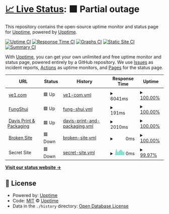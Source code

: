 # [📈 Live Status](https://demo.upptime.js.org): <!--live status--> **🟧 Partial outage**

This repository contains the open-source uptime monitor and status page for [Upptime](https://upptime.js.org), powered by [Upptime](https://github.com/upptime/upptime).

[![Uptime CI](https://github.com/koj-co/upptime/workflows/Uptime%20CI/badge.svg)](https://github.com/koj-co/upptime/actions?query=workflow%3A%22Uptime+CI%22)
[![Response Time CI](https://github.com/koj-co/upptime/workflows/Response%20Time%20CI/badge.svg)](https://github.com/koj-co/upptime/actions?query=workflow%3A%22Response+Time+CI%22)
[![Graphs CI](https://github.com/koj-co/upptime/workflows/Graphs%20CI/badge.svg)](https://github.com/koj-co/upptime/actions?query=workflow%3A%22Graphs+CI%22)
[![Static Site CI](https://github.com/koj-co/upptime/workflows/Static%20Site%20CI/badge.svg)](https://github.com/koj-co/upptime/actions?query=workflow%3A%22Static+Site+CI%22)
[![Summary CI](https://github.com/koj-co/upptime/workflows/Summary%20CI/badge.svg)](https://github.com/koj-co/upptime/actions?query=workflow%3A%22Summary+CI%22)

With [Upptime](https://upptime.js.org), you can get your own unlimited and free uptime monitor and status page, powered entirely by a GitHub repository. We use [Issues](https://github.com/upptime/upptime/issues) as incident reports, [Actions](https://github.com/upptime/upptime/actions) as uptime monitors, and [Pages](https://demo.upptime.js.org) for the status page.

<!--start: status pages-->
<!-- This summary is generated by Upptime (https://github.com/upptime/upptime) -->
<!-- Do not edit this manually, your changes will be overwritten -->
<!-- prettier-ignore -->
| URL | Status | History | Response Time | Uptime |
| --- | ------ | ------- | ------------- | ------ |
| <img alt="" src="https://favicons.githubusercontent.com/www.ve1.com" height="13"> [ve1.com](https://www.ve1.com) | 🟩 Up | [ve1-com.yml](https://github.com/mewmix/serverstats/commits/master/history/ve1-com.yml) | <details><summary><img alt="Response time graph" src="./graphs/ve1-com/response-time-week.png" height="20"> 6041ms</summary><br><a href="https://https://mewmix.github.io/serverstats//history/ve1-com"><img alt="Response time 6041" src="https://img.shields.io/endpoint?url=https%3A%2F%2Fraw.githubusercontent.com%2Fmewmix%2Fserverstats%2Fmaster%2Fapi%2Fve1-com%2Fresponse-time.json"></a><br><a href="https://https://mewmix.github.io/serverstats//history/ve1-com"><img alt="24-hour response time 6041" src="https://img.shields.io/endpoint?url=https%3A%2F%2Fraw.githubusercontent.com%2Fmewmix%2Fserverstats%2Fmaster%2Fapi%2Fve1-com%2Fresponse-time-day.json"></a><br><a href="https://https://mewmix.github.io/serverstats//history/ve1-com"><img alt="7-day response time 6041" src="https://img.shields.io/endpoint?url=https%3A%2F%2Fraw.githubusercontent.com%2Fmewmix%2Fserverstats%2Fmaster%2Fapi%2Fve1-com%2Fresponse-time-week.json"></a><br><a href="https://https://mewmix.github.io/serverstats//history/ve1-com"><img alt="30-day response time 6041" src="https://img.shields.io/endpoint?url=https%3A%2F%2Fraw.githubusercontent.com%2Fmewmix%2Fserverstats%2Fmaster%2Fapi%2Fve1-com%2Fresponse-time-month.json"></a><br><a href="https://https://mewmix.github.io/serverstats//history/ve1-com"><img alt="1-year response time 6041" src="https://img.shields.io/endpoint?url=https%3A%2F%2Fraw.githubusercontent.com%2Fmewmix%2Fserverstats%2Fmaster%2Fapi%2Fve1-com%2Fresponse-time-year.json"></a></details> | <details><summary><a href="https://https://mewmix.github.io/serverstats//history/ve1-com">100.00%</a></summary><a href="https://https://mewmix.github.io/serverstats//history/ve1-com"><img alt="All-time uptime 100.00%" src="https://img.shields.io/endpoint?url=https%3A%2F%2Fraw.githubusercontent.com%2Fmewmix%2Fserverstats%2Fmaster%2Fapi%2Fve1-com%2Fuptime.json"></a><br><a href="https://https://mewmix.github.io/serverstats//history/ve1-com"><img alt="24-hour uptime 100.00%" src="https://img.shields.io/endpoint?url=https%3A%2F%2Fraw.githubusercontent.com%2Fmewmix%2Fserverstats%2Fmaster%2Fapi%2Fve1-com%2Fuptime-day.json"></a><br><a href="https://https://mewmix.github.io/serverstats//history/ve1-com"><img alt="7-day uptime 100.00%" src="https://img.shields.io/endpoint?url=https%3A%2F%2Fraw.githubusercontent.com%2Fmewmix%2Fserverstats%2Fmaster%2Fapi%2Fve1-com%2Fuptime-week.json"></a><br><a href="https://https://mewmix.github.io/serverstats//history/ve1-com"><img alt="30-day uptime 100.00%" src="https://img.shields.io/endpoint?url=https%3A%2F%2Fraw.githubusercontent.com%2Fmewmix%2Fserverstats%2Fmaster%2Fapi%2Fve1-com%2Fuptime-month.json"></a><br><a href="https://https://mewmix.github.io/serverstats//history/ve1-com"><img alt="1-year uptime 100.00%" src="https://img.shields.io/endpoint?url=https%3A%2F%2Fraw.githubusercontent.com%2Fmewmix%2Fserverstats%2Fmaster%2Fapi%2Fve1-com%2Fuptime-year.json"></a></details>
| <img alt="" src="https://favicons.githubusercontent.com/www.fungshui.us" height="13"> [FungShui](https://www.fungshui.us/) | 🟩 Up | [fung-shui.yml](https://github.com/mewmix/serverstats/commits/master/history/fung-shui.yml) | <details><summary><img alt="Response time graph" src="./graphs/fung-shui/response-time-week.png" height="20"> 191ms</summary><br><a href="https://https://mewmix.github.io/serverstats//history/fung-shui"><img alt="Response time 191" src="https://img.shields.io/endpoint?url=https%3A%2F%2Fraw.githubusercontent.com%2Fmewmix%2Fserverstats%2Fmaster%2Fapi%2Ffung-shui%2Fresponse-time.json"></a><br><a href="https://https://mewmix.github.io/serverstats//history/fung-shui"><img alt="24-hour response time 191" src="https://img.shields.io/endpoint?url=https%3A%2F%2Fraw.githubusercontent.com%2Fmewmix%2Fserverstats%2Fmaster%2Fapi%2Ffung-shui%2Fresponse-time-day.json"></a><br><a href="https://https://mewmix.github.io/serverstats//history/fung-shui"><img alt="7-day response time 191" src="https://img.shields.io/endpoint?url=https%3A%2F%2Fraw.githubusercontent.com%2Fmewmix%2Fserverstats%2Fmaster%2Fapi%2Ffung-shui%2Fresponse-time-week.json"></a><br><a href="https://https://mewmix.github.io/serverstats//history/fung-shui"><img alt="30-day response time 191" src="https://img.shields.io/endpoint?url=https%3A%2F%2Fraw.githubusercontent.com%2Fmewmix%2Fserverstats%2Fmaster%2Fapi%2Ffung-shui%2Fresponse-time-month.json"></a><br><a href="https://https://mewmix.github.io/serverstats//history/fung-shui"><img alt="1-year response time 191" src="https://img.shields.io/endpoint?url=https%3A%2F%2Fraw.githubusercontent.com%2Fmewmix%2Fserverstats%2Fmaster%2Fapi%2Ffung-shui%2Fresponse-time-year.json"></a></details> | <details><summary><a href="https://https://mewmix.github.io/serverstats//history/fung-shui">100.00%</a></summary><a href="https://https://mewmix.github.io/serverstats//history/fung-shui"><img alt="All-time uptime 100.00%" src="https://img.shields.io/endpoint?url=https%3A%2F%2Fraw.githubusercontent.com%2Fmewmix%2Fserverstats%2Fmaster%2Fapi%2Ffung-shui%2Fuptime.json"></a><br><a href="https://https://mewmix.github.io/serverstats//history/fung-shui"><img alt="24-hour uptime 100.00%" src="https://img.shields.io/endpoint?url=https%3A%2F%2Fraw.githubusercontent.com%2Fmewmix%2Fserverstats%2Fmaster%2Fapi%2Ffung-shui%2Fuptime-day.json"></a><br><a href="https://https://mewmix.github.io/serverstats//history/fung-shui"><img alt="7-day uptime 100.00%" src="https://img.shields.io/endpoint?url=https%3A%2F%2Fraw.githubusercontent.com%2Fmewmix%2Fserverstats%2Fmaster%2Fapi%2Ffung-shui%2Fuptime-week.json"></a><br><a href="https://https://mewmix.github.io/serverstats//history/fung-shui"><img alt="30-day uptime 100.00%" src="https://img.shields.io/endpoint?url=https%3A%2F%2Fraw.githubusercontent.com%2Fmewmix%2Fserverstats%2Fmaster%2Fapi%2Ffung-shui%2Fuptime-month.json"></a><br><a href="https://https://mewmix.github.io/serverstats//history/fung-shui"><img alt="1-year uptime 100.00%" src="https://img.shields.io/endpoint?url=https%3A%2F%2Fraw.githubusercontent.com%2Fmewmix%2Fserverstats%2Fmaster%2Fapi%2Ffung-shui%2Fuptime-year.json"></a></details>
| <img alt="" src="https://favicons.githubusercontent.com/store.davisprintandpack.com" height="13"> [Davis Print & Packaging](https://store.davisprintandpack.com) | 🟩 Up | [davis-print-and-packaging.yml](https://github.com/mewmix/serverstats/commits/master/history/davis-print-and-packaging.yml) | <details><summary><img alt="Response time graph" src="./graphs/davis-print-and-packaging/response-time-week.png" height="20"> 2010ms</summary><br><a href="https://https://mewmix.github.io/serverstats//history/davis-print-and-packaging"><img alt="Response time 2010" src="https://img.shields.io/endpoint?url=https%3A%2F%2Fraw.githubusercontent.com%2Fmewmix%2Fserverstats%2Fmaster%2Fapi%2Fdavis-print-and-packaging%2Fresponse-time.json"></a><br><a href="https://https://mewmix.github.io/serverstats//history/davis-print-and-packaging"><img alt="24-hour response time 2010" src="https://img.shields.io/endpoint?url=https%3A%2F%2Fraw.githubusercontent.com%2Fmewmix%2Fserverstats%2Fmaster%2Fapi%2Fdavis-print-and-packaging%2Fresponse-time-day.json"></a><br><a href="https://https://mewmix.github.io/serverstats//history/davis-print-and-packaging"><img alt="7-day response time 2010" src="https://img.shields.io/endpoint?url=https%3A%2F%2Fraw.githubusercontent.com%2Fmewmix%2Fserverstats%2Fmaster%2Fapi%2Fdavis-print-and-packaging%2Fresponse-time-week.json"></a><br><a href="https://https://mewmix.github.io/serverstats//history/davis-print-and-packaging"><img alt="30-day response time 2010" src="https://img.shields.io/endpoint?url=https%3A%2F%2Fraw.githubusercontent.com%2Fmewmix%2Fserverstats%2Fmaster%2Fapi%2Fdavis-print-and-packaging%2Fresponse-time-month.json"></a><br><a href="https://https://mewmix.github.io/serverstats//history/davis-print-and-packaging"><img alt="1-year response time 2010" src="https://img.shields.io/endpoint?url=https%3A%2F%2Fraw.githubusercontent.com%2Fmewmix%2Fserverstats%2Fmaster%2Fapi%2Fdavis-print-and-packaging%2Fresponse-time-year.json"></a></details> | <details><summary><a href="https://https://mewmix.github.io/serverstats//history/davis-print-and-packaging">100.00%</a></summary><a href="https://https://mewmix.github.io/serverstats//history/davis-print-and-packaging"><img alt="All-time uptime 100.00%" src="https://img.shields.io/endpoint?url=https%3A%2F%2Fraw.githubusercontent.com%2Fmewmix%2Fserverstats%2Fmaster%2Fapi%2Fdavis-print-and-packaging%2Fuptime.json"></a><br><a href="https://https://mewmix.github.io/serverstats//history/davis-print-and-packaging"><img alt="24-hour uptime 100.00%" src="https://img.shields.io/endpoint?url=https%3A%2F%2Fraw.githubusercontent.com%2Fmewmix%2Fserverstats%2Fmaster%2Fapi%2Fdavis-print-and-packaging%2Fuptime-day.json"></a><br><a href="https://https://mewmix.github.io/serverstats//history/davis-print-and-packaging"><img alt="7-day uptime 100.00%" src="https://img.shields.io/endpoint?url=https%3A%2F%2Fraw.githubusercontent.com%2Fmewmix%2Fserverstats%2Fmaster%2Fapi%2Fdavis-print-and-packaging%2Fuptime-week.json"></a><br><a href="https://https://mewmix.github.io/serverstats//history/davis-print-and-packaging"><img alt="30-day uptime 100.00%" src="https://img.shields.io/endpoint?url=https%3A%2F%2Fraw.githubusercontent.com%2Fmewmix%2Fserverstats%2Fmaster%2Fapi%2Fdavis-print-and-packaging%2Fuptime-month.json"></a><br><a href="https://https://mewmix.github.io/serverstats//history/davis-print-and-packaging"><img alt="1-year uptime 100.00%" src="https://img.shields.io/endpoint?url=https%3A%2F%2Fraw.githubusercontent.com%2Fmewmix%2Fserverstats%2Fmaster%2Fapi%2Fdavis-print-and-packaging%2Fuptime-year.json"></a></details>
| <img alt="" src="https://favicons.githubusercontent.com/thissitedoesnotexist.com" height="13"> [Broken Site](https://thissitedoesnotexist.com) | 🟥 Down | [broken-site.yml](https://github.com/mewmix/serverstats/commits/master/history/broken-site.yml) | <details><summary><img alt="Response time graph" src="./graphs/broken-site/response-time-week.png" height="20"> 0ms</summary><br><a href="https://https://mewmix.github.io/serverstats//history/broken-site"><img alt="Response time 0" src="https://img.shields.io/endpoint?url=https%3A%2F%2Fraw.githubusercontent.com%2Fmewmix%2Fserverstats%2Fmaster%2Fapi%2Fbroken-site%2Fresponse-time.json"></a><br><a href="https://https://mewmix.github.io/serverstats//history/broken-site"><img alt="24-hour response time 0" src="https://img.shields.io/endpoint?url=https%3A%2F%2Fraw.githubusercontent.com%2Fmewmix%2Fserverstats%2Fmaster%2Fapi%2Fbroken-site%2Fresponse-time-day.json"></a><br><a href="https://https://mewmix.github.io/serverstats//history/broken-site"><img alt="7-day response time 0" src="https://img.shields.io/endpoint?url=https%3A%2F%2Fraw.githubusercontent.com%2Fmewmix%2Fserverstats%2Fmaster%2Fapi%2Fbroken-site%2Fresponse-time-week.json"></a><br><a href="https://https://mewmix.github.io/serverstats//history/broken-site"><img alt="30-day response time 0" src="https://img.shields.io/endpoint?url=https%3A%2F%2Fraw.githubusercontent.com%2Fmewmix%2Fserverstats%2Fmaster%2Fapi%2Fbroken-site%2Fresponse-time-month.json"></a><br><a href="https://https://mewmix.github.io/serverstats//history/broken-site"><img alt="1-year response time 0" src="https://img.shields.io/endpoint?url=https%3A%2F%2Fraw.githubusercontent.com%2Fmewmix%2Fserverstats%2Fmaster%2Fapi%2Fbroken-site%2Fresponse-time-year.json"></a></details> | <details><summary><a href="https://https://mewmix.github.io/serverstats//history/broken-site">100.00%</a></summary><a href="https://https://mewmix.github.io/serverstats//history/broken-site"><img alt="All-time uptime 100.00%" src="https://img.shields.io/endpoint?url=https%3A%2F%2Fraw.githubusercontent.com%2Fmewmix%2Fserverstats%2Fmaster%2Fapi%2Fbroken-site%2Fuptime.json"></a><br><a href="https://https://mewmix.github.io/serverstats//history/broken-site"><img alt="24-hour uptime 100.00%" src="https://img.shields.io/endpoint?url=https%3A%2F%2Fraw.githubusercontent.com%2Fmewmix%2Fserverstats%2Fmaster%2Fapi%2Fbroken-site%2Fuptime-day.json"></a><br><a href="https://https://mewmix.github.io/serverstats//history/broken-site"><img alt="7-day uptime 100.00%" src="https://img.shields.io/endpoint?url=https%3A%2F%2Fraw.githubusercontent.com%2Fmewmix%2Fserverstats%2Fmaster%2Fapi%2Fbroken-site%2Fuptime-week.json"></a><br><a href="https://https://mewmix.github.io/serverstats//history/broken-site"><img alt="30-day uptime 100.00%" src="https://img.shields.io/endpoint?url=https%3A%2F%2Fraw.githubusercontent.com%2Fmewmix%2Fserverstats%2Fmaster%2Fapi%2Fbroken-site%2Fuptime-month.json"></a><br><a href="https://https://mewmix.github.io/serverstats//history/broken-site"><img alt="1-year uptime 100.00%" src="https://img.shields.io/endpoint?url=https%3A%2F%2Fraw.githubusercontent.com%2Fmewmix%2Fserverstats%2Fmaster%2Fapi%2Fbroken-site%2Fuptime-year.json"></a></details>
| <img alt="" src="https://favicons.githubusercontent.com/null" height="13"> Secret Site | 🟥 Down | [secret-site.yml](https://github.com/mewmix/serverstats/commits/master/history/secret-site.yml) | <details><summary><img alt="Response time graph" src="./graphs/secret-site/response-time-week.png" height="20"> 0ms</summary><br><a href="https://https://mewmix.github.io/serverstats//history/secret-site"><img alt="Response time 0" src="https://img.shields.io/endpoint?url=https%3A%2F%2Fraw.githubusercontent.com%2Fmewmix%2Fserverstats%2Fmaster%2Fapi%2Fsecret-site%2Fresponse-time.json"></a><br><a href="https://https://mewmix.github.io/serverstats//history/secret-site"><img alt="24-hour response time 0" src="https://img.shields.io/endpoint?url=https%3A%2F%2Fraw.githubusercontent.com%2Fmewmix%2Fserverstats%2Fmaster%2Fapi%2Fsecret-site%2Fresponse-time-day.json"></a><br><a href="https://https://mewmix.github.io/serverstats//history/secret-site"><img alt="7-day response time 0" src="https://img.shields.io/endpoint?url=https%3A%2F%2Fraw.githubusercontent.com%2Fmewmix%2Fserverstats%2Fmaster%2Fapi%2Fsecret-site%2Fresponse-time-week.json"></a><br><a href="https://https://mewmix.github.io/serverstats//history/secret-site"><img alt="30-day response time 0" src="https://img.shields.io/endpoint?url=https%3A%2F%2Fraw.githubusercontent.com%2Fmewmix%2Fserverstats%2Fmaster%2Fapi%2Fsecret-site%2Fresponse-time-month.json"></a><br><a href="https://https://mewmix.github.io/serverstats//history/secret-site"><img alt="1-year response time 0" src="https://img.shields.io/endpoint?url=https%3A%2F%2Fraw.githubusercontent.com%2Fmewmix%2Fserverstats%2Fmaster%2Fapi%2Fsecret-site%2Fresponse-time-year.json"></a></details> | <details><summary><a href="https://https://mewmix.github.io/serverstats//history/secret-site">99.97%</a></summary><a href="https://https://mewmix.github.io/serverstats//history/secret-site"><img alt="All-time uptime 100.00%" src="https://img.shields.io/endpoint?url=https%3A%2F%2Fraw.githubusercontent.com%2Fmewmix%2Fserverstats%2Fmaster%2Fapi%2Fsecret-site%2Fuptime.json"></a><br><a href="https://https://mewmix.github.io/serverstats//history/secret-site"><img alt="24-hour uptime 99.76%" src="https://img.shields.io/endpoint?url=https%3A%2F%2Fraw.githubusercontent.com%2Fmewmix%2Fserverstats%2Fmaster%2Fapi%2Fsecret-site%2Fuptime-day.json"></a><br><a href="https://https://mewmix.github.io/serverstats//history/secret-site"><img alt="7-day uptime 99.97%" src="https://img.shields.io/endpoint?url=https%3A%2F%2Fraw.githubusercontent.com%2Fmewmix%2Fserverstats%2Fmaster%2Fapi%2Fsecret-site%2Fuptime-week.json"></a><br><a href="https://https://mewmix.github.io/serverstats//history/secret-site"><img alt="30-day uptime 99.99%" src="https://img.shields.io/endpoint?url=https%3A%2F%2Fraw.githubusercontent.com%2Fmewmix%2Fserverstats%2Fmaster%2Fapi%2Fsecret-site%2Fuptime-month.json"></a><br><a href="https://https://mewmix.github.io/serverstats//history/secret-site"><img alt="1-year uptime 100.00%" src="https://img.shields.io/endpoint?url=https%3A%2F%2Fraw.githubusercontent.com%2Fmewmix%2Fserverstats%2Fmaster%2Fapi%2Fsecret-site%2Fuptime-year.json"></a></details>

<!--end: status pages-->

[**Visit our status website →**](https://demo.upptime.js.org)

## 📄 License

- Powered by: [Upptime](https://github.com/upptime/upptime)
- Code: [MIT](./LICENSE) © [Upptime](https://upptime.js.org)
- Data in the `./history` directory: [Open Database License](https://opendatacommons.org/licenses/odbl/1-0/)
